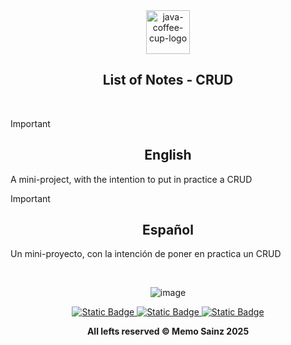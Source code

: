

<div align="center">

<img width="70" height="70" src="https://img.icons8.com/fluency/48/java-coffee-cup-logo.png" alt="java-coffee-cup-logo"/> 

## List of Notes - CRUD </div>
<br>

> [!IMPORTANT]
>
> <div align="center"> <h2>English</h2> </div>
> 
> A mini-project, with the intention to put in practice a CRUD
>


> [!IMPORTANT]
>
> <div align="center">  <h2>Español</h2>  </div>
>
> Un mini-proyecto, con la intención de poner en practica un CRUD
> 


<br>

<div align="center">
  
<!---  Screenshot  --->
![image](https://github.com/user-attachments/assets/10d51804-31a6-4c11-8230-b837890dc358)









</div>

<div align="center"> 
<a target="_blank" href="https://github.com/MemoSainz/Portfolio">
<img alt="Static Badge" src="https://img.shields.io/badge/Portfolio-blue?style=for-the-badge&logo=googlechrome&logoColor=%23f8f8ff&logoSize=auto&label=Memo%27s&labelColor=%23304674&color=%2382C2FF">
</a>
<a target="_blank" href="https://www.youtube.com/@tioalex-px">
<img alt="Static Badge" src="https://img.shields.io/badge/Tech%20Cult-blue?style=for-the-badge&logo=youtube&logoColor=%23f8f8ff&logoSize=30&label=Memo's&labelColor=%23ec8f16&color=%2300a86b">
</a>
<a target="_blank" href="https://github.com/MemoSainz/">
<img alt="Static Badge" src="https://img.shields.io/badge/GitHub-blue?style=for-the-badge&logo=github&logoColor=%23f8f8ff&logoSize=30&label=Memo's&labelColor=slateblue&color=gray">
</a>

<br>


<b> All lefts reserved 	&#169; Memo Sainz 2025 </b>
</div>
